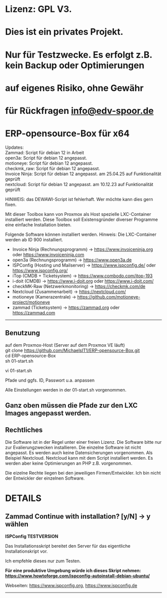 # Lizenz: GPL V3.
# Dies ist ein privates Projekt.
# Nur für Testzwecke. Es erfolgt z.B. kein Backup oder Optimierungen
# auf eigenes Risiko, ohne Gewähr
# für Rückfragen info@edv-spoor.de
# ERP-opensource-Box für x64

Updates:  
Zammad: Script für debian 12 in Arbeit  
open3a: Script für debian 12 angepasst.  
motioneye: Script für debian 12 angepasst.  
checkmk_raw: Script für debian 12 angepasst.  
Invoice Ninja: Script für debian 12 angepasst. am 25.04.25 auf Funktionalität geprüft  
nextcloud: Script für debian 12 angepasst. am 10.12.23 auf Funktionalität geprüft  


HINWEIS: das DEWAWI-Script ist fehlerhaft. Wer möchte kann dies gern fixen. 

Mit dieser Toolbox kann von Proxmox als Host spezielle LXC-Container installiert werden.
Diese Toolbox soll Existensgründer diverser Programme eine einfache Installation bieten.

Folgende Software können installiert werden. Hinweis: Die LXC-Container werden ab ID 900 installiert.

- Invoice Ninja (Rechnungsprogramm) -> https://www.invoiceninja.org oder https://www.invoiceninja.com
- open3a (Rechnungsprogramm) -> https://www.open3a.de
- ISPConfig (Hosting und Mailserver) -> https://www.ispconfig.de/ oder https://www.ispconfig.org/
- iTop (CMDB + Ticketsystem) -> https://www.combodo.com/itop-193
- i-doit (CMDB) -> https://www.i-doit.org oder https://www.i-doit.com/
- checkMK-Raw (Netzwerkmonitoring) -> https://checkmk.com/de
- Nextcloud (Zusammenarbeit) -> https://nextcloud.com/
- motioneye (Kamerazentrale) -> https://github.com/motioneye-project/motioneye
- zammad (Ticketsystem) -> https://zammad.org oder https://zammad.com

---

Benutzung
--

auf dem Proxmox-Host (Server auf dem Proxmox VE läuft)  
git clone https://github.com/MichaelsIT1/ERP-opensource-Box.git  
cd ERP-opensource-Box  
sh 01-start.sh  


vi 01-start.sh

Pfade und ggfs. ID, Passwort u.a. anpassen

Alle Einstellungen werden in der 01-start.sh vorgenommen.

**Ganz oben müssen die Pfade zur den LXC Images angepasst werden.**
---

Rechtliches
--
Die Software ist in der Regel unter einer freien Lizenz.
Die Software bitte nur zur Evalierungzwecken installieren.
Die einzelne Software ist nicht angepasst. Es werden auch keine Datensicherungen vorgenommen.
Als Beispiel Nextcloud. Nextcloud kann mit dem Script installiert werden. Es werden aber keine Optimierungen an PHP z.B. vorgenommen.

Die eizelne Rechte liegen bei den jeweiligen Firmen/Entwickler.
Ich bin nicht der Entwickler der einzelnen Software.

# DETAILS
**Zammad**
Continue with installation? [y/N] -> y wählen
----------------------------------------------------------------------------------------------------------------------------
**ISPConfig TESTVERSION**

Das Installationsskript bereitet den Server für das eigentliche Installationskript vor.

Ich empfehle dieses nur zum Testen.

**Für eine produktive Umgebung würde ich dieses Skript nehmen: https://www.howtoforge.com/ispconfig-autoinstall-debian-ubuntu/**

Webseiten: https://www.ispconfig.org, https://www.ispconfig.de

--------------------------------------------------------------------------------------------------------------------------------
